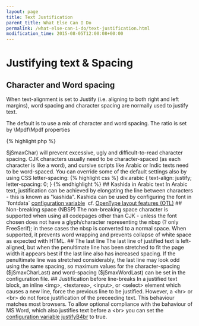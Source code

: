 ```yaml
---
layout: page
title: Text Justification
parent_title: What Else Can I Do
permalink: /what-else-can-i-do/text-justification.html
modification_time: 2015-08-05T12:00:08+00:00
---
```


# Justifying text &amp; Spacing

## Character and Word spacing

When text-alignment is set to Justify (i.e. aligning to both right and left margins), 
word spacing and character spacing are normally used to justify text.

The default is to use a mix of character and word spacing. The ratio is set by \Mpdf\Mpdf properties

{% highlight php %}
<?php

var $jSWord = 0.4;  // Percentage(/100) of spacing to allocate to Word vs. Character

var $jSmaxChar = 2; // Maximum spacing to allocate to character spacing. (0 = no maximum)
{% endhighlight %}

The maximum (<span class="parameter">$jSmaxChar</span>) will prevent excessive, ugly 
and difficult-to-read character spacing.

CJK characters usually need to be character-spaced (as each character is like a word), 
and cursive scripts like Arabic or Indic texts need to be word-spaced. You can override some 
of the default settings also by using CSS letter-spacing:

{% highlight css %}
div.arabic {
   text-align: justify;
   letter-spacing: 0;
}
{% endhighlight %}

## Kashida in Arabic text

In Arabic text, justification can be achieved by elongating the line between characters - this is known as 
"kashida". Kashida can be used by configuring the font in `fontdata` 
<a href="{{ "/configuration/configuration-v7-x.html" | prepend: site.baseurl }}">configuration variable</a> 

cf. <a href="{{ "/fonts-languages/opentype-layout-otl.html" | prepend: site.baseurl }}">OpenType layout features (OTL)</a>

## Non-breaking space (NBSP)

The non-breaking space character is supported when using all codepages other than CJK - unless the font 
chosen does not have a glyph/character representing the nbsp (? only FreeSerif); in these cases the nbsp 
is converted to a normal space. When supported, it prevents word wrapping and prevents collapse of white 
space as expected with HTML.

## The last line

The last line of justified text is left-aligned, but when the penultimate line has been stretched to fit 
the page width it appears best if the last line also has increased spacing.

If the penultimate line was stretched considerably, the last line may look odd using the same spacing, so 
maximum values for the character-spacing (<span class="parameter">$jSmaxCharLast</span>) and word-spacing 
(<span class="parameter">$jSmaxWordLast</span>) can be set in the configuration file.

## Justification before line-breaks

In a justified text block, an inline &lt;img&gt;, &lt;textarea&gt;, &lt;input&gt;, or &lt;select&gt; element 
which causes a new line, force the previous line to be justified. However, a &lt;hr&gt; or &lt;br&gt; do not 
force justification of the preceeding text.

This behaviour matches most browsers. To allow optional compliance with the bahaviour of MS Word, which also 
justifies text before a &lt;br&gt; you can set the 
<a href="{{ "/configuration/configuration-v7-x.html" | prepend: site.baseurl }}">configuration variable</a>
<a href="{{ "/reference/mpdf-variables/justifyb4br.html" | prepend: site.baseurl }}">justifyB4br</a> to true.

